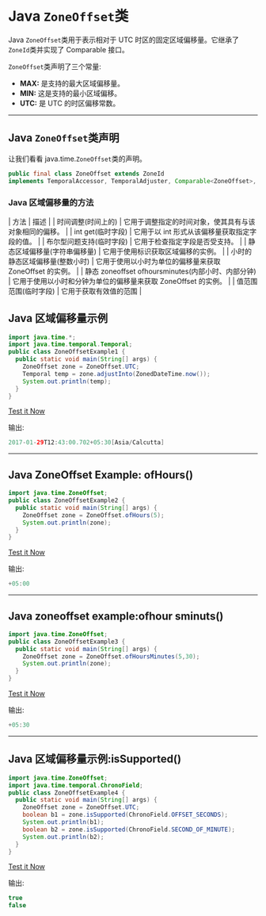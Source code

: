 # Java `ZoneOffset`类



Java `ZoneOffset`类用于表示相对于 UTC 时区的固定区域偏移量。它继承了 `ZoneId`类并实现了 Comparable 接口。

`ZoneOffset`类声明了三个常量:

*   **MAX:** 是支持的最大区域偏移量。
*   **MIN:** 这是支持的最小区域偏移。
*   **UTC:** 是 UTC 的时区偏移常数。

* * *

## Java `ZoneOffset`类声明

让我们看看 java.time.`ZoneOffset`类的声明。

```java
public final class ZoneOffset extends ZoneId 
implements TemporalAccessor, TemporalAdjuster, Comparable<ZoneOffset>, Serializable

```

### Java 区域偏移量的方法

| 方法 | 描述 |
| 时间调整(时间上的) | 它用于调整指定的时间对象，使其具有与该对象相同的偏移。 |
| int get(临时字段) | 它用于以 int 形式从该偏移量获取指定字段的值。 |
| 布尔型问题支持(临时字段) | 它用于检查指定字段是否受支持。 |
| 静态区域偏移量(字符串偏移量) | 它用于使用标识获取区域偏移的实例。 |
| 小时的静态区域偏移量(整数小时) | 它用于使用以小时为单位的偏移量来获取 ZoneOffset 的实例。 |
| 静态 zoneoffset ofhoursminutes(内部小时、内部分钟) | 它用于使用以小时和分钟为单位的偏移量来获取 ZoneOffset 的实例。 |
| 值范围范围(临时字段) | 它用于获取有效值的范围 |

## Java 区域偏移量示例

```java
import java.time.*;
import java.time.temporal.Temporal;
public class ZoneOffsetExample1 {
  public static void main(String[] args) {
    ZoneOffset zone = ZoneOffset.UTC;
    Temporal temp = zone.adjustInto(ZonedDateTime.now());
    System.out.println(temp);
  }
}

```

[Test it Now](https://compiler.javatpoint.com/opr/test.jsp?filename=ZoneOffsetExample1)

输出:

```java
2017-01-29T12:43:00.702+05:30[Asia/Calcutta]

```

* * *

## Java ZoneOffset Example: ofHours()

```java
import java.time.ZoneOffset;
public class ZoneOffsetExample2 {
  public static void main(String[] args) {
    ZoneOffset zone = ZoneOffset.ofHours(5);
    System.out.println(zone);
  }
}

```

[Test it Now](https://compiler.javatpoint.com/opr/test.jsp?filename=ZoneOffsetExample2)

输出:

```java
+05:00

```

* * *

## Java zoneoffset example:ofhour sminuts()

```java
import java.time.ZoneOffset;
public class ZoneOffsetExample3 {
  public static void main(String[] args) {
    ZoneOffset zone = ZoneOffset.ofHoursMinutes(5,30);
    System.out.println(zone);
  }
}

```

[Test it Now](https://compiler.javatpoint.com/opr/test.jsp?filename=ZoneOffsetExample3)

输出:

```java
+05:30

```

* * *

## Java 区域偏移量示例:isSupported()

```java
import java.time.ZoneOffset;
import java.time.temporal.ChronoField;
public class ZoneOffsetExample4 {
  public static void main(String[] args) {
    ZoneOffset zone = ZoneOffset.UTC;
    boolean b1 = zone.isSupported(ChronoField.OFFSET_SECONDS);
    System.out.println(b1);
    boolean b2 = zone.isSupported(ChronoField.SECOND_OF_MINUTE);
    System.out.println(b2);
  }
}

```

[Test it Now](https://compiler.javatpoint.com/opr/test.jsp?filename=ZoneOffsetExample4)

输出:

```java
true
false

```